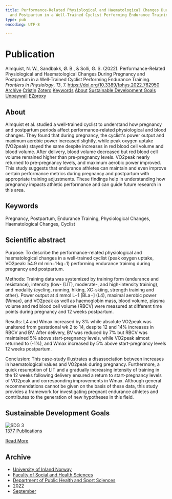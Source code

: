 ```yaml
---
title: Performance-Related Physiological and Haematological Changes During Pregnancy
  and Postpartum in a Well-Trained Cyclist Performing Endurance Training
type: pub
encoding: UTF-8

---
```

<h1>Publication</h1>
<article id="csl-bib-container-6P9QBAU7" class="csl-bib-container">
  <div class="csl-bib-body"> <div class="csl-entry">Almquist, N. W., Sandbakk, Ø. B., &#38; Solli, G. S. (2022). Performance-Related Physiological and Haematological Changes During Pregnancy and Postpartum in a Well-Trained Cyclist Performing Endurance Training. <i>Frontiers in Physiology</i>, <i>13</i>, 7. <a href="https://doi.org/10.3389/fphys.2022.762950">https://doi.org/10.3389/fphys.2022.762950</a></div> </div>
  <div class="csl-bib-buttons">
    <a href="#taxonomy-article-6P9QBAU7" alt="archive" class="csl-bib-button">Archive</a>
    <a href="https://app.cristin.no/results/show.jsf?id=2047867" alt="Cristin" class="csl-bib-button">Cristin</a>
    <a href="http://zotero.org/groups/5881554/items/6P9QBAU7" alt="Zotero" class="csl-bib-button">Zotero</a>
    <a href="#keywords-article-6P9QBAU7" alt="keywords" class="csl-bib-button">Keywords</a>
    <a href="#about-article-6P9QBAU7" alt="about_pub" class="csl-bib-button">About</a>
    <a href="#sdg-article-6P9QBAU7" alt="sdg" class="csl-bib-button">Sustainable Development Goals</a>
    <a href="https://www.frontiersin.org/articles/10.3389/fphys.2022.762950/pdf" alt="Unpaywall" class="csl-bib-button">Unpaywall</a>
    <a href="https://www.frontiersin.org/articles/10.3389/fphys.2022.762950/pdf" alt="EZproxy" class="csl-bib-button">EZproxy</a>
  </div>
  <div id="csl-bib-meta-container-6P9QBAU7"></div>
</article>
<div id="csl-bib-meta-6P9QBAU7" class="csl-bib-meta">
  <article id="about-article-6P9QBAU7" class="about_pub-article">
    <h1>About</h1>
    Almquist et al. studied a well-trained cyclist to understand how pregnancy and postpartum periods affect performance-related physiological and blood changes. They found that during pregnancy, the cyclist's power output and maximum aerobic power increased slightly, while peak oxygen uptake (VO2peak) stayed the same despite increases in red blood cell volume and blood volume. After delivery, blood volume decreased but red blood cell volume remained higher than pre-pregnancy levels. VO2peak nearly returned to pre-pregnancy levels, and maximum aerobic power improved. This study suggests that endurance athletes can maintain and even improve certain performance metrics during pregnancy and postpartum with appropriate training adjustments. These findings help in understanding how pregnancy impacts athletic performance and can guide future research in this area.
  </article>
  <article id="keywords-article-6P9QBAU7" class="keywords-article">
    <h1>Keywords</h1>
    Pregnancy, Postpartum, Endurance Training, Physiological Changes, Haematological Changes, Cyclist
  </article>
  <article id="abstract-article-6P9QBAU7" class="abstract-article">
    <h1>Scientific abstract</h1>
    Purpose: To describe the performance-related physiological and haematological changes in a well-trained cyclist (peak oxygen uptake, VO2peak: 54.9 ml min−1·kg−1) performing endurance training during pregnancy and postpartum. 
 
Methods: Training data was systemized by training form (endurance and resistance), intensity (low- (LIT), moderate-, and high-intensity training), and modality (cycling, running, hiking, XC-skiing, strength training and other). Power output at 4 mmol L−1 [BLa−] (L4), maximal aerobic power (Wmax), and VO2peak as well as haemoglobin mass, blood volume, plasma volume and red blood cell volume (RBCV) were measured at different time points during pregnancy and 12 weeks postpartum. 
 
Results: L4 and Wmax increased by 3% while absolute VO2peak was unaltered from gestational wk 2 to 14, despite 12 and 14% increases in RBCV and BV. After delivery, BV was reduced by 7% but RBCV was maintained 5% above start-pregnancy levels, while VO2peak almost returned to (-1%), and Wmax increased by 5% above start-pregnancy levels 12 weeks postpartum. 
 
Conclusion: This case-study illustrates a disassociation between increases in haematological values and VO2peak during pregnancy. Furthermore, a quick resumption of LIT and a gradually increasing intensity of training in the 12 weeks following delivery ensured a return to start-pregnancy levels of VO2peak and corresponding improvements in Wmax. Although general recommendations cannot be given on the basis of these data, this study provides a framework for investigating pregnant endurance athletes and contributes to the generation of new hypotheses in this field.
  </article>
  <article id="sdg-article-6P9QBAU7" class="sdg-article">
    <h1>Sustainable Development Goals</h1>
    <div class="sdg-container"><div id="sdg3" class="sdg">
        <img src="{{< params subfolder >}}images/sdg/sdg03_en.png" class="image" alt="SDG 3">
        <div class="sdg-overlay">
          <a href="{{< params subfolder >}}en/archive/?sdg=3#archive" class="sdg-publication-count"><span>1377</span> Publications</a>
          <p><a href="https://sdgs.un.org/goals/goal3" class="sdg-read-more">Read More</a></p>
        </div>
      </div></div>
  </article>
  <article id="taxonomy-article-6P9QBAU7" class="taxonomy-article">
    <h1>Archive</h1>
    <ul>
      <li><a href="{{< params subfolder >}}en/archive/?key=3DCRN523">University of Inland Norway</a></li>
      <li><a href="{{< params subfolder >}}en/archive/?key=IDKFS3MX">Faculty of Social and Health Sciences</a></li>
      <li><a href="{{< params subfolder >}}en/archive/?key=FJXE3Z8X">Department of Public Health and Sport Sciences</a></li>
      <li><a href="{{< params subfolder >}}en/archive/?key=P2L6JC54">2022</a></li>
      <li><a href="{{< params subfolder >}}en/archive/?key=A3F5G98N">September</a></li>
    </ul>
  </article>
</div>
